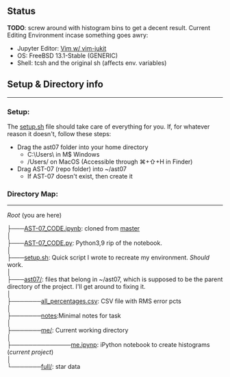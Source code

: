 ## Status
**TODO**: screw around with histogram bins to get a decent result.
Current Editing Environment incase something goes awry:

* Jupyter Editor: [Vim w/ vim-jukit](https://github.com/luk400/vim-jukit)
* OS: FreeBSD 13.1-Stable (GENERIC)
* Shell: tcsh and the original sh (affects env. variables)


## Setup & Directory info
---
### Setup:
The [setup.sh](https://github.com/24jzhao/AST-07/blob/ethan/setup.sh) file should take care of everything for you.  If, for whatever reason it doesn't, follow these steps:

* Drag the ast07 folder into your home directory 
	* C:\Users\ in M$ Windows
	* /Users/ on MacOS (Accessible through ⌘+⇧+H in Finder)
* Drag AST-07 (repo folder) into ~/ast07
	* If AST-07 doesn't exist, then create it 

### Directory Map:
---
_Root_ (you are here)

├───[AST-07_CODE.ipynb](https://github.com/24jzhao/AST-07/blob/ethan/AST-07_CODE.ipynb): cloned from [master](https://github.com/24jzhao/AST-07/tree/main)  
│  
├───[AST-07_CODE.py](https://github.com/24jzhao/AST-07/blob/ethan/AST-07_CODE.py): Python3,9 rip of the notebook.  
│  
├───[setup.sh](https://github.com/24jzhao/AST-07/blob/ethan/setup.sh): Quick script I wrote to recreate my environment.  _Should_ work.  
│  
├───[ast07/](https://github.com/24jzhao/AST-07/tree/ethan/ast07): files that belong in ~/ast07, which is supposed to be the parent directory of the project. I'll get around to fixing it.  
│  
├───────[all_percentages.csv](https://github.com/24jzhao/AST-07/blob/ethan/ast07/all_percentages.csv): CSV file with RMS error pcts  
│  
├───────[notes](https://github.com/24jzhao/AST-07/blob/ethan/ast07/notes):Minimal notes for task  
│  
├───────[me/](https://github.com/24jzhao/AST-07/tree/ethan/ast07/me): Current working directory  
│  
├──────────────[me.ipynp](https://github.com/24jzhao/AST-07/blob/ethan/ast07/me/me.ipynp): iPython notebook to create histograms (*current project*)  
│  
└───────[full/](https://github.com/24jzhao/AST-07/tree/ethan/ast07/full): star data
<!-- can something be worse than /pol/?  Yes, it's called /b/ -->
